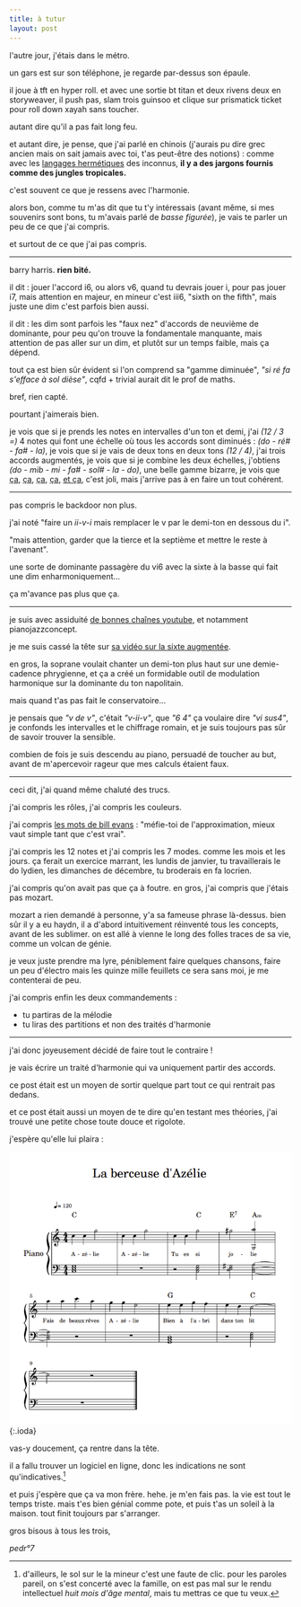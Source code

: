 ```yaml
---
title: à tutur
layout: post
---
```


l'autre jour, j'étais dans le métro.

un gars est sur son téléphone, je regarde par-dessus son épaule.

il joue à tft en hyper roll.
et avec une sortie bt titan et deux rivens deux en storyweaver,
il push pas, slam trois guinsoo et clique sur prismatick ticket
pour roll down xayah sans toucher.

autant dire qu'il a pas fait long feu.

et autant dire, je pense, que j'ai parlé en chinois
(j'aurais pu dire grec ancien mais on sait jamais avec toi,
t'as peut-être des notions) :
comme avec les [langages hermétiques](https://www.youtube.com/watch?v=XbIaW_ZdJ0g) des inconnus,
**il y a des jargons fournis comme des jungles tropicales.**

c'est souvent ce que je ressens avec l'harmonie.

alors bon,
comme tu m'as dit que tu t'y intéressais
(avant même, si mes souvenirs sont bons,
tu m'avais parlé de *basse figurée*),
je vais te parler un peu de ce que j'ai compris.

et surtout de ce que j'ai pas compris.

---

barry harris. **rien bité.**

il dit : jouer l'accord i6,
ou alors v6, quand tu devrais jouer i,
pour pas jouer i7,
mais attention en majeur,
en mineur c'est iii6,
"sixth on the fifth",
mais juste une dim c'est parfois bien aussi.

il dit : les dim sont parfois les "faux nez"
d'accords de neuvième de dominante,
pour peu qu'on trouve la fondamentale manquante,
mais attention de pas aller sur un dim,
et plutôt sur un temps faible,
mais ça dépend.

tout ça est bien sûr évident si l'on comprend sa "gamme diminuée",
*"si ré fa s'efface à sol dièse"*,
cqfd + trivial aurait dit le prof de maths.

bref, rien capté.

pourtant j'aimerais bien.

je vois que si je prends les notes en intervalles d'un ton et demi,
j'ai *(12 / 3 =)* 4 notes qui font une échelle
où tous les accords sont diminués :
*(do - ré# - fa# - la)*,
je vois que si je vais de deux tons en deux tons *(12 / 4)*,
j'ai trois accords augmentés,
je vois que si je combine les deux échelles, 
j'obtiens *(do - mib - mi - fa# - sol# - la - do)*,
une belle gamme bizarre,
je vois que
[ça,](https://www.youtube.com/watch?v=zQMOPsKTPZg)
[ça,](https://www.youtube.com/watch?v=38VShqkukWY)
[ça,](https://www.youtube.com/watch?v=X-NOQOKYzMs)
[ça,](https://www.youtube.com/watch?v=v4wuV14QlNM)
[et ça](https://www.youtube.com/watch?v=QdxvC7NNSLQ),
c'est joli,
mais j'arrive pas à en faire un tout cohérent.

---

pas compris le backdoor non plus.

j'ai noté 
"faire un *ii-v-i* mais remplacer le v
par le demi-ton en dessous du i".

"mais attention, garder que la tierce et la septième et mettre le reste à l'avenant".

une sorte de dominante passagère du vi6
avec la sixte à la basse qui fait une dim
enharmoniquement...

ça m'avance pas plus que ça.

---

je suis avec assiduité 
[de bonnes chaînes youtube](https://www.youtube.com/@philippegouttenoire6555/videos),
et notamment
pianojazzconcept.

je me suis cassé la tête sur
[sa vidéo sur la sixte augmentée](https://www.youtube.com/watch?v=z8OihBjCpss).

en gros, la soprane voulait chanter un demi-ton plus haut
sur une demie-cadence phrygienne,
et ça a créé un formidable outil de modulation harmonique
sur la dominante du ton napolitain.

mais quand t'as pas fait le conservatoire...

je pensais que *"v de v"*,
c'était *"v-ii-v"*,
que *"6 4"* ça voulaire dire *"vi sus4"*,
je confonds les intervalles et le chiffrage romain,
et je suis toujours pas sûr de savoir trouver la sensible.

combien de fois je suis descendu au piano,
persuadé de toucher au but,
avant de m'apercevoir rageur que mes calculs étaient faux.

---

ceci dit,
j'ai quand même chaluté des trucs.

j'ai compris les rôles,
j'ai compris les couleurs.

j'ai compris 
[les mots de bill evans](https://www.youtube.com/watch?v=YEHWaGuurUk) :
"méfie-toi de l'approximation,
mieux vaut simple tant que c'est vrai".

j'ai compris les 12 notes et j'ai compris les 7 modes.
comme les mois et les jours.
ça ferait un exercice marrant,
les lundis de janvier,
tu travaillerais le do lydien,
les dimanches de décembre,
tu broderais en fa locrien.

j'ai compris qu'on avait pas que ça à foutre.
en gros, j'ai compris que j'étais pas mozart.

mozart a rien demandé à personne,
y'a sa fameuse phrase là-dessus.
bien sûr il y a eu haydn,
il a d'abord intuitivement réinventé tous les concepts,
avant de les sublimer.
on est allé à vienne
le long des folles traces de sa vie,
comme un volcan de génie.

je veux juste prendre ma lyre,
péniblement faire quelques chansons,
faire un peu d'électro
mais les quinze mille feuillets ce sera sans moi,
je me contenterai de peu.

j'ai compris enfin les deux commandements :
- tu partiras de la mélodie
- tu liras des partitions et non des traités d'harmonie

---

j'ai donc joyeusement décidé de faire tout le contraire !

je vais écrire un traité d'harmonie qui va uniquement partir des accords.

ce post était est un moyen de sortir quelque part 
tout ce qui rentrait pas dedans.

et ce post était aussi un moyen de te dire
qu'en testant mes théories,
j'ai trouvé une petite chose
toute douce et rigolote.

j'espère qu'elle lui plaira :

![berceuse](/img/berceuse.png){:.ioda}

vas-y doucement, ça rentre dans la tête.

il a fallu trouver un logiciel en ligne,
donc les indications ne sont qu'indicatives.[^1]
[^1]: d'ailleurs, le sol sur le la mineur c'est une faute de clic.
pour les paroles pareil,
on s'est concerté avec la famille,
on est pas mal sur le rendu intellectuel
*huit mois d'âge mental*,
mais tu mettras ce que tu veux.

et puis j'espère que ça va mon frère.
hehe.
je m'en fais pas. la vie est tout le temps triste.
mais t'es bien génial comme pote,
et puis t'as un soleil à la maison.
tout finit toujours par s'arranger.

gros bisous à tous les trois,

*pedr°7*
